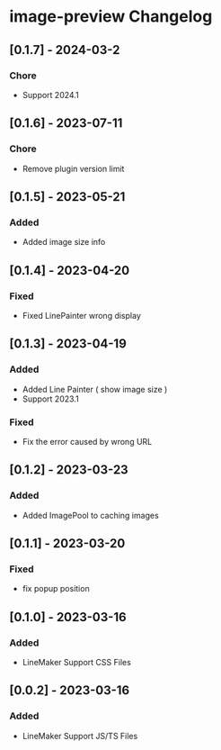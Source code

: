 <!-- Keep a Changelog guide -> https://keepachangelog.com -->

# image-preview Changelog

## [0.1.7] - 2024-03-2

### Chore
-  Support 2024.1

## [0.1.6] - 2023-07-11

### Chore
-  Remove plugin version limit

## [0.1.5] - 2023-05-21

### Added
-  Added image size info

## [0.1.4] - 2023-04-20

### Fixed
-  Fixed LinePainter wrong display

## [0.1.3] - 2023-04-19

### Added
-  Added Line Painter ( show image size )
-  Support 2023.1

### Fixed
- Fix the error caused by wrong URL

## [0.1.2] - 2023-03-23

### Added
-  Added ImagePool to caching images

## [0.1.1] - 2023-03-20

### Fixed
- fix popup position

## [0.1.0] - 2023-03-16

### Added
- LineMaker Support CSS Files

## [0.0.2] - 2023-03-16

### Added
- LineMaker Support JS/TS Files

